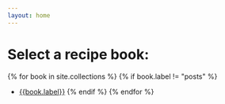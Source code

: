 ```yaml
---
layout: home
---
```

# Select a recipe book:

{% for book in site.collections %}
{% if book.label != "posts" %}
* <a href="recipes/{{book.label}}" onclick="OpenLink(this); return false">{{book.label}}</a>
{% endif %}
{% endfor %}
